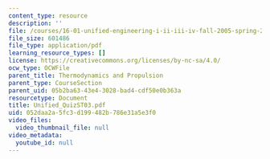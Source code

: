 ```yaml
---
content_type: resource
description: ''
file: /courses/16-01-unified-engineering-i-ii-iii-iv-fall-2005-spring-2006/052daa2a5fc3d199482b786e31a5e3f0_Unified_QuizST03.pdf
file_size: 601486
file_type: application/pdf
learning_resource_types: []
license: https://creativecommons.org/licenses/by-nc-sa/4.0/
ocw_type: OCWFile
parent_title: Thermodynamics and Propulsion
parent_type: CourseSection
parent_uid: 05b2ba63-43e4-3028-bad4-cdf50e0b363a
resourcetype: Document
title: Unified_QuizST03.pdf
uid: 052daa2a-5fc3-d199-482b-786e31a5e3f0
video_files:
  video_thumbnail_file: null
video_metadata:
  youtube_id: null
---
```

